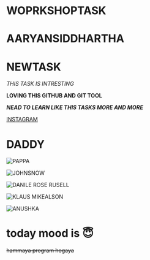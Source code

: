 # WOPRKSHOPTASK
# AARYANSIDDHARTHA
# NEWTASK
*THIS TASK IS INTRESTING*

**LOVING THIS GITHUB AND GIT TOOL**

***NEAD TO LEARN LIKE THIS TASKS MORE AND MORE***

[INSTAGRAM](https://www.instagram.com/)

# DADDY
![PAPPA](https://media-exp1.licdn.com/dms/image/C5103AQFY28PuU5Srsw/profile-displayphoto-shrink_200_200/0/1537169777688?e=1641427200&v=beta&t=n8Fy9ekQr6gZ5sRNCGD4xdMpRsjvE1JrO-qfFfsfxm4)

![JOHNSNOW](https://media.glamour.com/photos/5cc8959ebdab150d46d6df09/master/w_2560%2Cc_limit/c84f1ab96e310c9720530e59112c320fb1221023ce5b46a06f8f87d2def179fd.jpg)

![DANILE ROSE RUSELL](https://www.tvguide.com/a/i/r/2021/10/13/b3720796-b3e0-482c-877b-2cf00b793271/watermark/5bc4f6181659a36a3b62944b849298f4/211013-legacies-danielle-rose-russell.jpg)

![KLAUS MIKEALSON](https://c.tenor.com/m7NsAa7HPjkAAAAd/klaus-mikaelson-the-originals.gif)

![ANUSHKA](https://encrypted-tbn0.gstatic.com/images?q=tbn:ANd9GcT-Sbj2wwEWesfcFzsxBbsfDVfGtpF4T0AE9w&usqp=CAU)

# today mood is :innocent:

~~hammaya program hogaya~~
